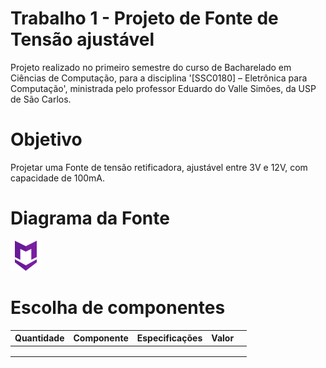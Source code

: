 # Trabalho 1 - Projeto de Fonte de Tensão ajustável
Projeto realizado no primeiro semestre do curso de Bacharelado em Ciências de Computação, para a disciplina '[SSC0180] – Eletrônica para Computação', ministrada pelo professor Eduardo do Valle Simões, da USP de São Carlos.

# Objetivo
Projetar uma Fonte de tensão retificadora, ajustável entre 3V e 12V, com capacidade de 100mA.

# Diagrama da Fonte
![alt text](https://github.com/adam-p/markdown-here/raw/master/src/common/images/icon48.png "Logo Title Text 1")

# Escolha de componentes

| Quantidade  | Componente  | Especificações   | Valor  |   |
|---|---|---|---|---|
|   |   |   |   |   |
|   |   |   |   |   |
|   |   |   |   |   |
